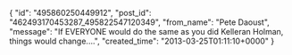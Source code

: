  {
   "id": "495860250449912",
   "post_id": "462493170453287_495822547120349",
   "from_name": "Pete Daoust",
   "message": "If EVERYONE would do the same as you did Kelleran Holman, things would change....",
   "created_time": "2013-03-25T01:11:10+0000"
 }

